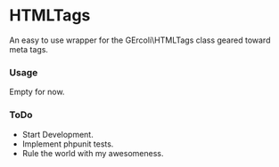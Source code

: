 # HTMLTags #
An easy to use wrapper for the GErcoli\HTMLTags class geared toward meta tags.

### Usage ###
Empty for now.

### ToDo ###
- Start Development.
- Implement phpunit tests.
- Rule the world with my awesomeness.
